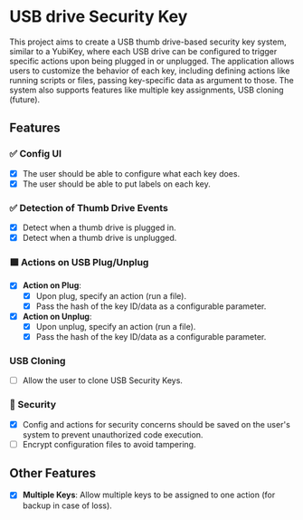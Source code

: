# USB drive Security Key

This project aims to create a USB thumb drive-based security key system, similar to a YubiKey, where each USB drive can be configured to trigger specific actions upon being plugged in or unplugged.
The application allows users to customize the behavior of each key, including defining actions like running scripts or files, passing key-specific data as argument to those.
The system also supports features like multiple key assignments, USB cloning (future).

## Features

### ✅ Config UI
- [x] The user should be able to configure what each key does.
- [x] The user should be able to put labels on each key.

### ✅ Detection of Thumb Drive Events
- [x] Detect when a thumb drive is plugged in.
- [x] Detect when a thumb drive is unplugged.

### 🟩 Actions on USB Plug/Unplug
- [x] **Action on Plug**: 
  - [x] Upon plug, specify an action (run a file).
  - [x] Pass the hash of the key ID/data as a configurable parameter.
- [x] **Action on Unplug**: 
  - [x] Upon unplug, specify an action (run a file).
  - [x] Pass the hash of the key ID/data as a configurable parameter.

### USB Cloning
- [ ] Allow the user to clone USB Security Keys.

### 🔐 Security
- [x] Config and actions for security concerns should be saved on the user's system to prevent unauthorized code execution.
- [ ] Encrypt configuration files to avoid tampering.

## Other Features

- [x] **Multiple Keys**: Allow multiple keys to be assigned to one action (for backup in case of loss).
